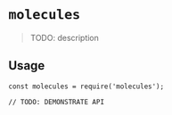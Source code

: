 # `molecules`

> TODO: description

## Usage

```
const molecules = require('molecules');

// TODO: DEMONSTRATE API
```
